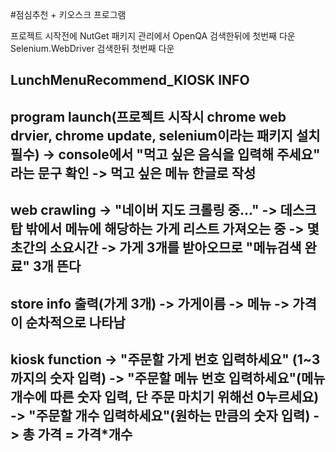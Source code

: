 #점심추천 + 키오스크 프로그램

프로젝트 시작전에 NutGet 패키지 관리에서 OpenQA 검색한뒤에 첫번째 다운
Selenium.WebDriver  검색한뒤 첫번째 다운



LunchMenuRecommend_KIOSK INFO
-----------------------------------------------------------------
program launch(프로젝트 시작시 chrome web drvier, chrome update, selenium이라는 패키지 설치 필수)
-> console에서 "먹고 싶은 음식을 입력해 주세요" 라는 문구 확인
-> 먹고 싶은 메뉴 한글로 작성
-----------------------------------------------------------------
web crawling
-> "네이버 지도 크롤링 중..."
-> 데스크탑 밖에서 메뉴에 해당하는 가게 리스트 가져오는 중
-> 몇 초간의 소요시간
-> 가게 3개를 받아오므로 "메뉴검색 완료" 3개 뜬다
---------------------------------------------------------------
store info 출력(가게 3개)
-> 가게이름
-> 메뉴
-> 가격
이 순차적으로 나타남
---------------------------------------------------------------
kiosk function
-> "주문할 가게 번호 입력하세요" (1~3 까지의 숫자 입력)
-> "주문할 메뉴 번호 입력하세요"(메뉴 개수에 따른 숫자 입력, 단 주문 마치기 위해선 0누르세요)
-> "주문할 개수 입력하세요"(원하는 만큼의 숫자 입력)
-> 총 가격 = 가격*개수
--------------------------------------------------------------
